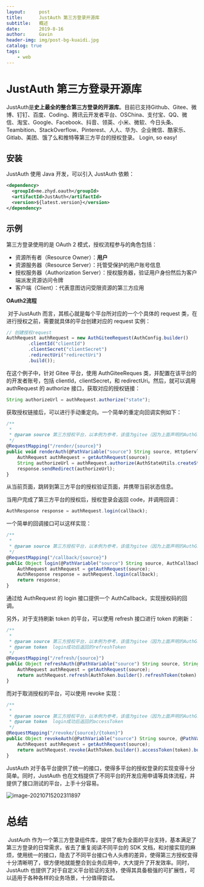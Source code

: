 ```yaml
---
layout:     post
title:      JustAuth 第三方登录开源库
subtitle:   概述
date:       2019-8-16
author:     Gavin
header-img: img/post-bg-kuaidi.jpg
catalog: true
tags:
    - web
---
```


# JustAuth 第三方登录开源库

​	JustAuth是**史上最全的整合第三方登录的开源库**。目前已支持Github、Gitee、微博、钉钉、百度、Coding、腾讯云开发者平台、OSChina、支付宝、QQ、微信、淘宝、Google、Facebook、抖音、领英、小米、微软、今日头条、Teambition、StackOverflow、Pinterest、人人、华为、企业微信、酷家乐、Gitlab、美团、饿了么和推特等第三方平台的授权登录。 Login, so easy!

## 安装

JustAuth 使用 Java 开发，可以引入 JustAuth 依赖：

~~~xml
<dependency>
  <groupId>me.zhyd.oauth</groupId>
  <artifactId>JustAuth</artifactId>
  <version>${latest.version}</version>
</dependency>
~~~

## 示例

第三方登录使用的是 OAuth 2 模式，授权流程参与的角色包括：

- 资源所有者（Resource Owner）：**用户**
- 资源服务器（Resource Server）：托管受保护的用户账号信息
- 授权服务器（Authorization Server）：授权服务器，验证用户身份然后为客户端派发资源访问令牌
- 客户端（Client）：代表意图访问受限资源的第三方应用

**OAuth2流程**

​	对于JustAuth 而言，其核心就是每个平台所对应的一个个具体的 request 类，在进行授权之前，需要就具体的平台创建对应的 request 实例：

```javascript
// 创建授权request
AuthRequest authRequest = new AuthGiteeRequest(AuthConfig.builder()
        .clientId("clientId")
        .clientSecret("clientSecret")
        .redirectUri("redirectUri")
        .build());
```

在这个例子中，针对 Gitee 平台，使用 AuthGiteeReques 类，并配置在该平台的的开发者账号，包括 clientId，clientSecret，和 redirectUri。然后，就可以调用 authRequest 的 authorize 接口，获取对应的授权链接：

```javascript
String authorizeUrl = authRequest.authorize("state");
```

获取授权链接后，可以进行手动重定向。一个简单的重定向回调实例如下：

```javascript
/**
 * 
 * @param source 第三方授权平台，以本例为参考，该值为gitee（因为上面声明的AuthGiteeRequest）
 */
@RequestMapping("/render/{source}")
public void renderAuth(@PathVariable("source") String source, HttpServletResponse response) throws IOException {
    AuthRequest authRequest = getAuthRequest(source);
    String authorizeUrl = authRequest.authorize(AuthStateUtils.createState());
    response.sendRedirect(authorizeUrl);
}
```

从当前页面，跳转到第三方平台的授权验证页面，并携带当前状态信息。

当用户完成了第三方平台的授权后，授权登录会返回 code，并调用回调：

```javascript
AuthResponse response = authRequest.login(callback);
```

一个简单的回调接口可以这样实现：

```javascript
/**
 * 
 * @param source 第三方授权平台，以本例为参考，该值为gitee（因为上面声明的AuthGiteeRequest）
 */
@RequestMapping("/callback/{source}")
public Object login(@PathVariable("source") String source, AuthCallback callback) {
    AuthRequest authRequest = getAuthRequest(source);
    AuthResponse response = authRequest.login(callback);
    return response;
}
```

通过给 AuthRequest 的 login 接口提供一个 AuthCallback，实现授权码的回调。

另外，对于支持刷新 token 的平台，可以使用 refresh 接口进行 token 的刷新：

```javascript
/**
 * 
 * @param source 第三方授权平台，以本例为参考，该值为gitee（因为上面声明的AuthGiteeRequest）
 * @param token  login成功后返回的refreshToken
 */
@RequestMapping("/refresh/{source}")
public Object refreshAuth(@PathVariable("source") String source, String token){
    AuthRequest authRequest = getAuthRequest(source);
    return authRequest.refresh(AuthToken.builder().refreshToken(token).build());
}
```

而对于取消授权的平台，可以使用 revoke 实现：

```javascript
/**
 * 
 * @param source 第三方授权平台，以本例为参考，该值为gitee（因为上面声明的AuthGiteeRequest）
 * @param token  login成功后返回的accessToken
 */
@RequestMapping("/revoke/{source}/{token}")
public Object revokeAuth(@PathVariable("source") String source, @PathVariable("token") String token) throws IOException {
    AuthRequest authRequest = getAuthRequest(source);
    return authRequest.revoke(AuthToken.builder().accessToken(token).build());
}
```

JustAuth 对于各平台提供了统一的接口，使得多平台的授权登录的实现变得十分简单。同时，JustAuth 也在文档提供了不同平台的开发应用申请等具体流程，并提供了接口测试的平台，上手十分容易。

![image-20210715202311897](https://i.loli.net/2021/07/15/Dewxjoif1JaCOM5.png)

# 总结

​	JustAuth 作为一个第三方登录组件库，提供了极为全面的平台支持，基本满足了第三方登录的日常需求，省去了重复阅读不同平台的 SDK 文档，和对接实现的麻烦，使用统一的接口，隐去了不同平台接口令人头疼的差异，使得第三方授权变得十分清晰明了，很方便地就能整合到业务应用中，大大提升了开发效率。同时，JustAuth 也提供了对于自定义平台验证的支持，使得其具备极强的可扩展性，可以适用于各种各样的业务场景，十分值得尝试。